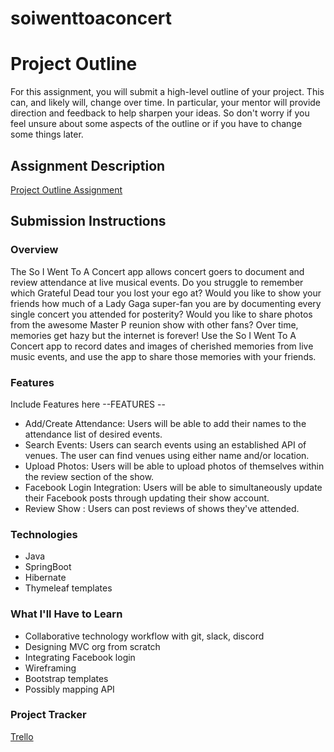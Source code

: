 # soiwenttoaconcert
# Project Outline
For this assignment, you will submit a high-level outline of your project. This can, and likely will, change over time. In particular, your mentor will provide direction and feedback to help sharpen your ideas. So don't worry if you feel unsure about some aspects of the outline or if you have to change some things later.
## Assignment Description
[Project Outline Assignment](https://education.launchcode.org/liftoff/modules/assignments/project-outline)
## Submission Instructions
### Overview
The So I Went To A Concert app allows concert goers to document and review attendance at live musical events.
Do you struggle to remember which Grateful Dead tour you lost your ego at? Would you like to show your friends how much of a Lady Gaga super-fan you are by documenting every single concert you attended for posterity? Would you like to share photos from the awesome Master P reunion show with other fans?
Over time, memories get hazy but the internet is forever! Use the So I Went To A Concert app to record dates and images of cherished memories from live music events, and use the app to share those memories with your friends.
### Features
Include Features here
--FEATURES --
- Add/Create Attendance: Users will be able to add their names to the attendance list of desired events.
- Search Events: Users can search events using an established API of venues. The user can find venues using either name and/or location.
- Upload Photos: Users will be able to upload photos of themselves within the review section of the show.
- Facebook Login Integration: Users will be able to simultaneously update their Facebook posts through updating their show account.
- Review Show : Users can post reviews of shows they've attended.
### Technologies
- Java
- SpringBoot
- Hibernate
- Thymeleaf templates
### What I'll Have to Learn
- Collaborative technology workflow with git, slack, discord
- Designing MVC org from scratch
- Integrating Facebook login
- Wireframing
- Bootstrap templates
- Possibly mapping API
### Project Tracker
[Trello](https://trello.com/b/22sfLhxw/liftoff2021)